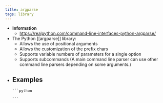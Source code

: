```yaml
---
title: argparse
tags: library
---
```


- **Information**
	- https://realpython.com/command-line-interfaces-python-argparse/
- The Python [[argparse]] library:
	- Allows the use of positional arguments
	- Allows the customization of the prefix chars
	- Supports variable numbers of parameters for a single option
	- Supports subcommands (A main command line parser can use other command line parsers depending on some arguments.)
- **Examples**
	-
	  ```python
	  
	  ```